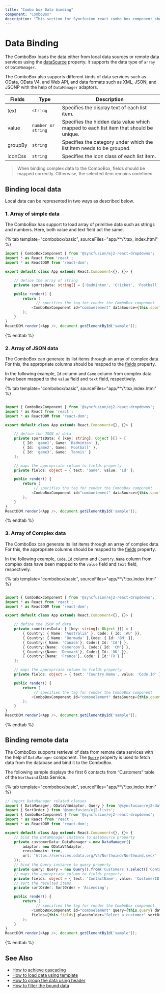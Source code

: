 ```yaml
---
title: "Combo box Data binding"
component: "ComboBox"
description: "This section for Syncfusion react combo box component shows how to bind with local data source and how to fetch data from remote data service."
---
```


# Data Binding

The ComboBox loads the data either from local data sources or
remote data services using the
[dataSource](../api/combo-box/#datasource) property. It supports
the data type of `array` or `DataManager`.

The ComboBox also supports different kinds of data services such as OData, OData V4, and Web API,
and data formats such as XML, JSON, and JSONP with the help of `DataManager` adaptors.

| Fields | Type | Description |
|------|------|-------------|
| text |  `string` | Specifies the display text of each list item. |
| value |  `number or string` | Specifies the hidden data value which mapped to each list item that should be unique. |
| groupBy |  `string` | Specifies the category under which the list item needs to be grouped. |
| iconCss |  `string` | Specifies the icon class of each list item. |

> When binding complex data to the ComboBox, fields should be mapped correctly. Otherwise, the selected item remains undefined.

## Binding local data

Local data can be represented in two ways as described below.

### 1. Array of simple data

The ComboBox has support to load array of primitive data such as strings and numbers. Here, both value and text field act the same.

{% tab template="combobox/basic", sourceFiles="app/**/*.tsx, index.html" %}

```typescript
import { ComboBoxComponent } from '@syncfusion/ej2-react-dropdowns';
import * as React from 'react';
import * as ReactDOM from 'react-dom';

export default class App extends React.Component<{}, {}> {

    // define the array of string
    private sportsData: string[] = ['Badminton', 'Cricket', 'Football', 'Golf', 'Tennis'];

    public render() {
        return (
              // specifies the tag for render the ComboBox component
            <ComboBoxComponent id="comboelement" dataSource={this.sportsData} placeholder="Select a game" />
        );
    }
}
ReactDOM.render(<App />, document.getElementById('sample'));
```

{% endtab %}

### 2. Array of JSON data

The ComboBox can generate its list items through an array of complex data. For this,
the appropriate columns should be mapped to the
[fields](../api/combo-box/#fields) property.

In the following example, `Id` column and `Game` column from complex data have been mapped to the `value` field and `text` field, respectively.

{% tab template="combobox/basic", sourceFiles="app/**/*.tsx,index.html" %}

```typescript

import { ComboBoxComponent } from '@syncfusion/ej2-react-dropdowns';
import * as React from 'react';
import * as ReactDOM from 'react-dom';

export default class App extends React.Component<{}, {}> {

    // define the JSON of data
    private sportsData: { [key: string]: Object }[] = [
        { Id: 'game1', Game: 'Badminton' },
        { Id: 'game2', Game: 'Football' },
        { Id: 'game3', Game: 'Tennis' }
    ];

    // maps the appropriate column to fields property
    private fields: object = { text: 'Game', value: 'Id' };

    public render() {
        return (
             // specifies the tag for render the ComboBox component
            <ComboBoxComponent id="comboelement" dataSource={this.sportsData} fields={this.fields} placeholder="Select a game" />
        );
    }
}
ReactDOM.render(<App />, document.getElementById('sample'));

```

{% endtab %}

### 3. Array of Complex data

The ComboBox can generate its list items through an array of complex data. For this,
the appropriate columns should be mapped to the
[fields](../api/combo-box/#fields) property.

In the following example, `Code.Id` column and `Country.Name` column from complex data have been mapped
to the `value` field and `text` field, respectively.

{% tab template="combobox/basic", sourceFiles="app/**/*.tsx,index.html" %}

```typescript

import { ComboBoxComponent } from '@syncfusion/ej2-react-dropdowns';
import * as React from 'react';
import * as ReactDOM from 'react-dom';

export default class App extends React.Component<{}, {}> {

    // define the JSON of data
    private countriesData: { [key: string]: Object }[] = [
        { Country: { Name: 'Australia' }, Code: { Id: 'AU' }},
        { Country: { Name: 'Bermuda' },Code: { Id: 'BM' }},
        { Country:{ Name: 'Canada'}, Code:{ Id: 'CA'} },
        { Country:{Name: 'Cameroon'}, Code:{ Id: 'CM'} },
        { Country:{Name: 'Denmark'}, Code:{ Id: 'DK' }},
        { Country:{Name: 'France'}, Code: { Id:'FR'} }
    ];

    // maps the appropriate column to fields property
    private fields: object = { text: 'Country.Name', value: 'Code.Id' };

    public render() {
        return (
             // specifies the tag for render the ComboBox component
            <ComboBoxComponent id="comboelement" dataSource={this.countriesData} fields={this.fields} placeholder="Select a country" />
        );
    }
}
ReactDOM.render(<App />, document.getElementById('sample'));

```

{% endtab %}

## Binding remote data

The ComboBox supports retrieval of data from remote data services with the help
of `DataManager` component. The [`Query`](../api/combo-box/#query) property
is used to fetch data from the database and bind it to the ComboBox.

The following sample displays the first 6 contacts from “Customers” table of the `Northwind` Data Service.

{% tab template="combobox/basic", sourceFiles="app/**/*.tsx,index.html" %}

```typescript
// import DataManager related classes
import { DataManager, ODataV4Adaptor, Query } from '@syncfusion/ej2-data';
import { SortOrder } from '@syncfusion/ej2-lists';
import { ComboBoxComponent } from '@syncfusion/ej2-react-dropdowns';
import * as React from 'react';
import * as ReactDOM from 'react-dom';

export default class App extends React.Component<{}, {}> {
    // bind the DataManager instance to dataSource property
    private customerData: DataManager = new DataManager({
        adaptor: new ODataV4Adaptor,
        crossDomain: true,
        url: 'https://services.odata.org/V4/Northwind/Northwind.svc/'
    });
    // bind the Query instance to query property
    private query: Query = new Query().from('Customers').select(['ContactName', 'CustomerID']).take(6);
    // maps the appropriate column to fields property
    private fields: object = { text: 'ContactName', value: 'CustomerID' };
    // sort the resulted items
    private sortOrder: SortOrder = 'Ascending';

    public render() {
        return (
              // specifies the tag for render the ComboBox component
            <ComboBoxComponent id="comboelement" query={this.query} dataSource={this.customerData}
            fields={this.fields} placeholder="Select a customer" sortOrder={this.sortOrder} />
        );
    }
}
ReactDOM.render(<App />, document.getElementById('sample'));

```

{% endtab %}

## See Also

* [How to achieve cascading](./how-to/cascading/)
* [How to load data using template](./templates#item-template)
* [How to group the data using header](./grouping/)
* [How to filter the bound data](./filtering/)